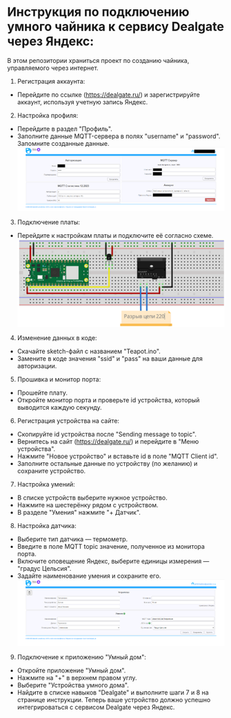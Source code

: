 # Инструкция по подключению умного чайника к сервису Dealgate через Яндекс:
В этом репозитории храниться проект по созданию чайника, управляемого через интернет.
1. Регистрация аккаунта:
  * Перейдите по ссылке (https://dealgate.ru/) и зарегистрируйте аккаунт, используя учетную запись Яндекс.
2. Настройка профиля:
  * Перейдите в раздел "Профиль".
  * Заполните данные MQTT-сервера в полях "username" и "password". Запомните созданные данные.
  ![](https://github.com/SSONHOK/Teapot/blob/main/lib/1.png)
3. Подключение платы:
  * Перейдите к настройкам платы и подключите её согласно схеме.
  ![](https://github.com/SSONHOK/Teapot/blob/main/lib/2.png)
4. Изменение данных в коде:

  * Скачайте sketch-файл с названием "Teapot.ino".
  * Замените в коде значения "ssid" и "pass" на ваши данные для авторизации.
5. Прошивка и монитор порта:

  * Прошейте плату.
  * Откройте монитор порта и проверьте id устройства, который выводится каждую секунду.
6. Регистрация устройства на сайте:

  * Скопируйте id устройства после "Sending message to topic".
  * Вернитесь на сайт (https://dealgate.ru/) и перейдите в "Меню устройства".
  * Нажмите "Новое устройство" и вставьте id в поле "MQTT Client id".
  * Заполните остальные данные по устройству (по желанию) и сохраните устройство.
7. Настройка умений:

  * В списке устройств выберите нужное устройство.
  * Нажмите на шестерёнку рядом с устройством.
  * В разделе "Умения" нажмите "+ Датчик".
8. Настройка датчика:

  * Выберите тип датчика — термометр.
  * Введите в поле MQTT topic значение, полученное из монитора порта.
  * Включите оповещение Яндекс, выберите единицы измерения — "градус Цельсия".
  * Задайте наименование умения и сохраните его.
  ![](https://github.com/SSONHOK/Teapot/blob/main/lib/3.png)

9. Подключение к приложению "Умный дом":

  * Откройте приложение "Умный дом".
  * Нажмите на "+" в верхнем правом углу.
  * Выберите "Устройства умного дома".
  * Найдите в списке навыков "Dealgate" и выполните шаги 7 и 8 на странице инструкции.
Теперь ваше устройство должно успешно интегрироваться с сервисом Dealgate через Яндекс.
